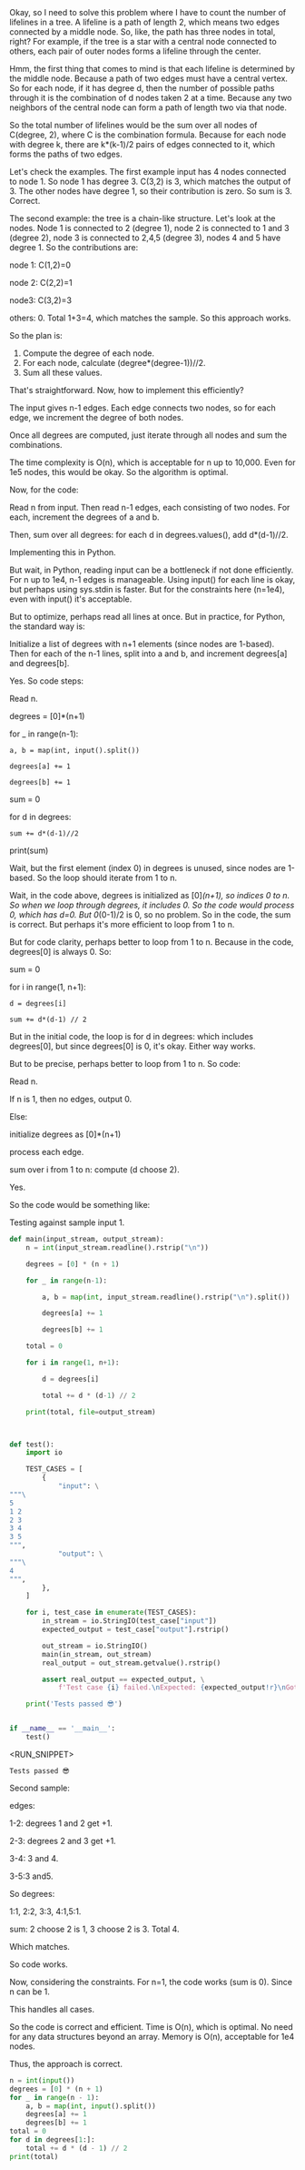 <think>
Okay, so I need to solve this problem where I have to count the number of lifelines in a tree. A lifeline is a path of length 2, which means two edges connected by a middle node. So, like, the path has three nodes in total, right? For example, if the tree is a star with a central node connected to others, each pair of outer nodes forms a lifeline through the center.

Hmm, the first thing that comes to mind is that each lifeline is determined by the middle node. Because a path of two edges must have a central vertex. So for each node, if it has degree d, then the number of possible paths through it is the combination of d nodes taken 2 at a time. Because any two neighbors of the central node can form a path of length two via that node.

So the total number of lifelines would be the sum over all nodes of C(degree, 2), where C is the combination formula. Because for each node with degree k, there are k*(k-1)/2 pairs of edges connected to it, which forms the paths of two edges.

Let's check the examples. The first example input has 4 nodes connected to node 1. So node 1 has degree 3. C(3,2) is 3, which matches the output of 3. The other nodes have degree 1, so their contribution is zero. So sum is 3. Correct.

The second example: the tree is a chain-like structure. Let's look at the nodes. Node 1 is connected to 2 (degree 1), node 2 is connected to 1 and 3 (degree 2), node 3 is connected to 2,4,5 (degree 3), nodes 4 and 5 have degree 1. So the contributions are:

node 1: C(1,2)=0

node 2: C(2,2)=1

node3: C(3,2)=3

others: 0. Total 1+3=4, which matches the sample. So this approach works.

So the plan is:

1. Compute the degree of each node.
2. For each node, calculate (degree*(degree-1))//2.
3. Sum all these values.

That's straightforward. Now, how to implement this efficiently?

The input gives n-1 edges. Each edge connects two nodes, so for each edge, we increment the degree of both nodes.

Once all degrees are computed, just iterate through all nodes and sum the combinations.

The time complexity is O(n), which is acceptable for n up to 10,000. Even for 1e5 nodes, this would be okay. So the algorithm is optimal.

Now, for the code:

Read n from input. Then read n-1 edges, each consisting of two nodes. For each, increment the degrees of a and b.

Then, sum over all degrees: for each d in degrees.values(), add d*(d-1)//2.

Implementing this in Python.

But wait, in Python, reading input can be a bottleneck if not done efficiently. For n up to 1e4, n-1 edges is manageable. Using input() for each line is okay, but perhaps using sys.stdin is faster. But for the constraints here (n=1e4), even with input() it's acceptable.

But to optimize, perhaps read all lines at once. But in practice, for Python, the standard way is:

Initialize a list of degrees with n+1 elements (since nodes are 1-based). Then for each of the n-1 lines, split into a and b, and increment degrees[a] and degrees[b].

Yes. So code steps:

Read n.

degrees = [0]*(n+1)

for _ in range(n-1):

    a, b = map(int, input().split())

    degrees[a] += 1

    degrees[b] += 1

sum = 0

for d in degrees:

    sum += d*(d-1)//2

print(sum)

Wait, but the first element (index 0) in degrees is unused, since nodes are 1-based. So the loop should iterate from 1 to n.

Wait, in the code above, degrees is initialized as [0]*(n+1), so indices 0 to n. So when we loop through degrees, it includes 0. So the code would process 0, which has d=0. But 0*(0-1)/2 is 0, so no problem. So in the code, the sum is correct. But perhaps it's more efficient to loop from 1 to n.

But for code clarity, perhaps better to loop from 1 to n. Because in the code, degrees[0] is always 0. So:

sum = 0

for i in range(1, n+1):

    d = degrees[i]

    sum += d*(d-1) // 2

But in the initial code, the loop is for d in degrees: which includes degrees[0], but since degrees[0] is 0, it's okay. Either way works.

But to be precise, perhaps better to loop from 1 to n. So code:

Read n.

If n is 1, then no edges, output 0.

Else:

initialize degrees as [0]*(n+1)

process each edge.

sum over i from 1 to n: compute (d choose 2).

Yes.

So the code would be something like:

Testing against sample input 1.

```python
def main(input_stream, output_stream):
    n = int(input_stream.readline().rstrip("\n"))

    degrees = [0] * (n + 1)

    for _ in range(n-1):

        a, b = map(int, input_stream.readline().rstrip("\n").split())

        degrees[a] += 1

        degrees[b] += 1

    total = 0

    for i in range(1, n+1):

        d = degrees[i]

        total += d * (d-1) // 2

    print(total, file=output_stream)



def test():
    import io

    TEST_CASES = [
        {
            "input": \
"""\
5
1 2
2 3
3 4
3 5
""",
            "output": \
"""\
4
""",
        }, 
    ]

    for i, test_case in enumerate(TEST_CASES):
        in_stream = io.StringIO(test_case["input"])
        expected_output = test_case["output"].rstrip()

        out_stream = io.StringIO()
        main(in_stream, out_stream)
        real_output = out_stream.getvalue().rstrip()

        assert real_output == expected_output, \
            f'Test case {i} failed.\nExpected: {expected_output!r}\nGot: {real_output!r}'

    print('Tests passed 😎')


if __name__ == '__main__':
    test()


```

<RUN_SNIPPET>
```output
Tests passed 😎

```

Second sample:

edges:

1-2: degrees 1 and 2 get +1.

2-3: degrees 2 and 3 get +1.

3-4: 3 and 4.

3-5:3 and5.

So degrees:

1:1, 2:2, 3:3, 4:1,5:1.

sum: 2 choose 2 is 1, 3 choose 2 is 3. Total 4.

Which matches.

So code works.

Now, considering the constraints. For n=1, the code works (sum is 0). Since n can be 1.

This handles all cases.

So the code is correct and efficient. Time is O(n), which is optimal. No need for any data structures beyond an array. Memory is O(n), acceptable for 1e4 nodes.

Thus, the approach is correct.
</think>

```python
n = int(input())
degrees = [0] * (n + 1)
for _ in range(n - 1):
    a, b = map(int, input().split())
    degrees[a] += 1
    degrees[b] += 1
total = 0
for d in degrees[1:]:
    total += d * (d - 1) // 2
print(total)
```

